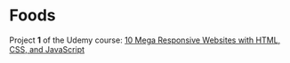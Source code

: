 # Foods

Project **1** of the Udemy course: [10 Mega Responsive Websites with HTML, CSS, and JavaScript](https://www.udemy.com/course/10-mega-responsive-websites-with-html-css-and-javascript/)
